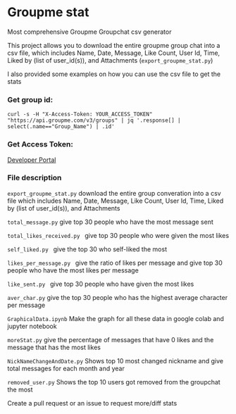 # Groupme stat
Most comprehensive Groupme Groupchat csv generator

This project allows you to download the entire groupme group chat into a csv file, which includes Name, Date, Message, Like Count, User Id, Time, Liked by (list of user_id(s)), and Attachments (```export_groupme_stat.py```)

I also provided some examples on how you can use the csv file to get the stats 

### Get group id: 

```
curl -s -H "X-Access-Token: YOUR_ACCESS_TOKEN" "https://api.groupme.com/v3/groups" | jq '.response[] | select(.name=="Group_Name") | .id'
```

### Get Access Token:

[Developer Portal](https://dev.groupme.com/)

### File description

```export_groupme_stat.py``` download the entire group converation into a csv file which includes Name, Date, Message, Like Count, User Id, Time, Liked by (list of user_id(s)), and Attachments

```total_message.py``` give top 30 people who have the most message sent

```total_likes_received.py ``` give top 30 people who were given the most likes

```self_liked.py ``` give the top 30 who self-liked the most

```likes_per_message.py ``` give the ratio of likes per message and give top 30 people who have the most likes per message

```like_sent.py ``` give top 30 people who have given the most likes

```aver_char.py``` give the top 30 people who has the highest average character per message 

```GraphicalData.ipynb``` Make the graph for all these data in google colab and jupyter notebook

```moreStat.py``` give the percentage of messages that have 0 likes and the message that has the most likes

```NickNameChangeAndDate.py``` Shows top 10 most changed nickname and give total messages for each month and year

```removed_user.py``` Shows the top 10 users got removed from the groupchat the most

Create a pull request or an issue to request more/diff stats
